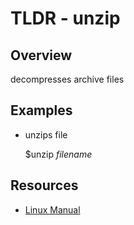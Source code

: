 TLDR - unzip
============

Overview
--------

decompresses archive files

Examples
--------

- unzips file 

    $unzip *filename* 

Resources
---------

- [Linux Manual](http://linux.die.net/man/1/unzip)
